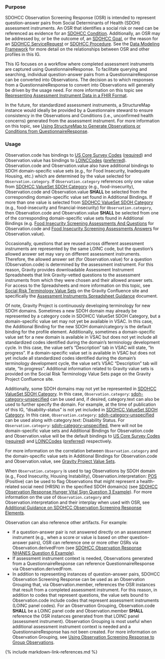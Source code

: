 ### Purpose

SDOHCC Observation Screening Response (OSR) is intended to represent question-answer pairs from Social Determinants of Health (SDOH) assessment instruments. An OSR that identifies a social risk or need can be referenced as evidence for an [SDOHCC Condition](StructureDefinition-SDOHCC-Condition.html). Additionally, an OSR may be addressed by, or be the outcome of, an [SDOHCC Goal](StructureDefinition-SDOHCC-Goal.html), or the reason for an [SDOHCC ServiceRequest](StructureDefinition-SDOHCC-ServiceRequest.html) or [SDOHCC Procedure](StructureDefinition-SDOHCC-Procedure.html). See the [Data Modeling Framework](sdoh_clinical_care_scope.html#data-modeling-framework) for more detail on the relationships between OSR and other profiles in this IG.

This IG focuses on a workflow where completed assessment instruments are captured using QuestionnaireResponse. To facilitate querying and searching, individual question-answer pairs from a QuestionnaireResponse can be converted into Observations. The decision as to which responses from a QuestionnaireResponse to convert into Observations will generally be driven by the usage need. For more information on this topic see [Representing Assessment Instrument Data in a FHIR Format](assessment_instrument_support.html#representing-assessment-instrument-data-in-a-fhir-format).

In the future, for standardized assessment instruments, a StructureMap instance would ideally be provided by a Questionnaire steward to ensure consistency in the Observations and Conditions (i.e., unconfirmed health concerns) generated from the assessment instrument. For more information on this topic, see [Using StructureMap to Generate Observations or Conditions from QuestionnaireResponse](assessment_instrument_support.html#using-structuremap-to-generate-observations-or-conditions-from-questionnaireresponse).

### Usage

Observation.code has bindings to [US Core Survey Codes]({{site.data.fhir.ver.uscore}}/ValueSet-us-core-survey-codes.html) ([required]({{site.data.fhir.path}}terminologies.html#required)) and Observation.value has bindings to [LOINCCodes]({{site.data.fhir.path}}valueset-observation-codes.html) ([preferred]({{site.data.fhir.path}}terminologies.html#preferred)). Observation.code and Observation.value also have additional bindings to SDOH domain-specific value sets (e.g., for Food Insecurity, Inadequate Housing, etc.) which are determined by the value selected for `Observation.category`. If `Observation.category` references only one value from [SDOHCC ValueSet SDOH Category](ValueSet-SDOHCC-ValueSetSDOHCategory.html) (e.g., food-insecurity), Observation.code and Observation.value **SHALL** be selected from the corresponding domain-specific value set found in Additional Bindings. If more than one value is selected from [SDOHCC ValueSet SDOH Category](ValueSet-SDOHCC-ValueSetSDOHCategory.html) (e.g., food-insecurity and financial-insecurity) for `Observation.category`, then Observation.code and Observation.value **SHALL** be selected from one of the corresponding domain-specific value sets found in Additional Bindings (e.g. [Food Insecurity Screening Assessments And Questions](https://vsac.nlm.nih.gov/valueset/2.16.840.1.113762.1.4.1247.194/expansion/Latest) for Observation.code and [Food Insecurity Screening Assessments Answers](https://vsac.nlm.nih.gov/valueset/2.16.840.1.113762.1.4.1247.174/expansion/Latest) for Observation.value).

Occasionally, questions that are reused across different assessment instruments are represented by the same LOINC code, but the question’s allowed answer set may vary on different assessment instruments. Therefore, the allowed answer set (for Observation.value) for a question (Observation.code) is determined by the assessment instrument. For this reason, Gravity provides downloadable Assessment Instrument Spreadsheets that link Gravity-vetted questions to the assessment instruments from which they were chosen and their allowed answer sets. For access to the Spreadsheets and more information on this topic, see [Social Risk Terminology Value Sets](https://confluence.hl7.org/display/GRAV/Social+Risk+Terminology+Value+Sets) on the Gravity Confluence site and specifically the [Assessment Instruments Spreadsheet Guidance](https://confluence.hl7.org/display/GRAV/Social+Risk+Terminology+Value+Sets?preview=/97463504/161062739/Assessment_Instruments_Spreadsheet_Guidance_V1.pdf) document.

Of note, Gravity Project is continuously developing terminology for new SDOH domains. Sometimes a new SDOH domain may already be represented by a category code in SDOHCC ValueSet SDOH Category, but a domain-specific value set may not yet be available in VSAC. In this case, the Additional Binding for the new SDOH domain/category is the default binding for the profile element. Additionally, sometimes a domain-specific value set for a new domain is available in VSAC but does not yet include all standardized codes identified during the domain’s terminology development cycle. In this case, the value set’s “Description” tab in VSAC will state, “In progress”. If a domain-specific value set is available in VSAC but does not yet include all standardized codes identified during the domain’s terminology development cycle, the value set’s VSAC “Description” tab will state, “In progress”. Additional information related to Gravity value sets is provided on the Social Risk Terminology Value Sets page on the Gravity Project Confluence site.

Additionally, some SDOH domains may not yet be represented in [SDOHCC ValueSet SDOH Category](ValueSet-SDOHCC-ValueSetSDOHCategory.html). In this case, `Observation.category`: [sdoh-category-unspecified](CodeSystem-SDOHCC-CodeSystemTemporaryCodes.html#SDOHCC-CodeSystemTemporaryCodes-sdoh-category-unspecified) can be used and, if desired, category.text can also be used to further specify the domain. For example, at the time of publication of this IG, “disability-status” is not yet included in [SDOHCC ValueSet SDOH Category](ValueSet-SDOHCC-ValueSetSDOHCategory.html). In this case, `Observation.category`: [sdoh-category-unspecified](CodeSystem-SDOHCC-CodeSystemTemporaryCodes.html#SDOHCC-CodeSystemTemporaryCodes-sdoh-category-unspecified) can be used along with category.text: Disability Status. For `Observation.category`: [sdoh-category-unspecified](CodeSystem-SDOHCC-CodeSystemTemporaryCodes.html#SDOHCC-CodeSystemTemporaryCodes-sdoh-category-unspecified), there will not be domain-specific value sets and Additional Bindings for Observation.code and Observation.value will be the default bindings to [US Core Survey Codes]({{site.data.fhir.ver.uscore}}/ValueSet-us-core-survey-codes.html) ([required]({{site.data.fhir.path}}terminologies.html#required)) and [LOINCCodes]({{site.data.fhir.path}}valueset-observation-codes.html) ([preferred]({{site.data.fhir.path}}terminologies.html#preferred)) respectively.

For more information on the correlation between `Observation.category` and the domain-specific value sets in Additional Bindings for Observation.code and Observation.value, see [Gravity Project Value Sets](gravity_terminology.html#gravity-project-value-sets).

When `Observation.category` is used to tag Observations by SDOH domain (e.g., Food Insecurity, Housing Instability), Observation.interpretation: [POS]({{site.data.fhir.path}}v3/ObservationInterpretation/cs.html#v3-ObservationInterpretation-POS) (Positive) can be used to flag Observations that might represent a health-related social need (HRSN) in the specified SDOH domain(s) (see [SDOHCC Observation Response Hunger Vital Sign Question 3 Example](Observation-SDOHCC-ObservationResponseHungerVitalSignQuestion3Example.html#root)).  For more information on the use of `Observation.category` and Observation.interpretation and their interplay when used with OSR, see [Additional Guidance on SDOHCC Observation Screening Response Elements](assessment_instrument_support.html#additional-guidance-on-sdohcc-observation-screening-response-elements).

Observation can also reference other artifacts. For example:
* If a question-answer pair is not answered directly on an assessment instrument (e.g., when a score or value is based on other question-answer pairs), OSR can reference one or more other OSRs via Observation.derivedFrom (see [SDOHCC Observation Response NHANES Question 6 Example](Observation-SDOHCC-ObservationResponseNHANESQuestion6Example.html)).
* If assessment instrument context is needed, Observations generated from a QuestionnaireResponse can reference QuestionnaireResponse via Observation.derivedFrom.
* In addition to representing instances of question-answer pairs, SDOHCC Observation Screening Response can be used as an Observation Grouping that, via Observation.member, references the OSR instances that result from a completed assessment instrument. For this reason, in addition to codes that represent questions, the value sets bound to Observation.code include codes that represent assessment instruments (LOINC panel codes). For an Observation Grouping, Observation.code **SHALL** be a LOINC panel code and Observation.member **SHALL** reference the OSR instances generated from that LOINC panel (assessment instrument). Observation Grouping is most useful when additional assessment instrument context is needed and a QuestionnaireResponse has not been created. For more information on Observation Grouping, see [Using Observation Screening Response to Group Observations](assessment_instrument_support.html#using-observation-screening-response-to-group-observations).



{% include markdown-link-references.md %}